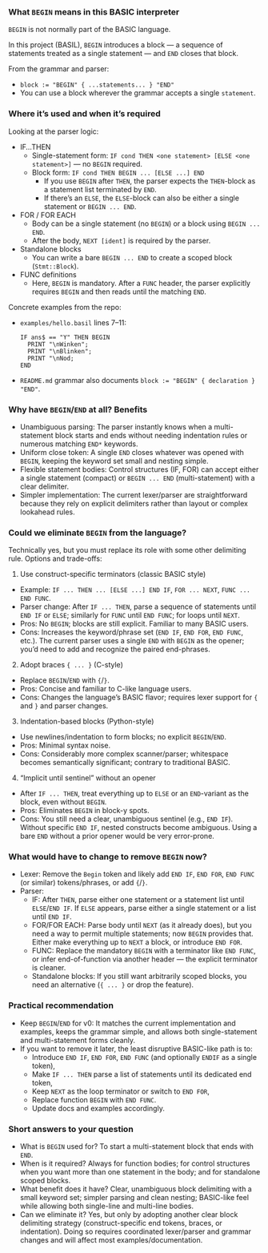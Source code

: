 ### What `BEGIN` means in this BASIC interpreter

`BEGIN` is not normally part of the BASIC language.

In this project (BASIL), `BEGIN` introduces a block — a sequence of statements treated as a single statement — and `END` closes that block.

From the grammar and parser:
- `block := "BEGIN" { ...statements... } "END"`
- You can use a block wherever the grammar accepts a single `statement`.

### Where it’s used and when it’s required
Looking at the parser logic:
- IF…THEN
    - Single-statement form: `IF cond THEN <one statement> [ELSE <one statement>]` — no `BEGIN` required.
    - Block form: `IF cond THEN BEGIN ... [ELSE ...] END`
        - If you use `BEGIN` after `THEN`, the parser expects the `THEN`-block as a statement list terminated by `END`.
        - If there’s an `ELSE`, the `ELSE`-block can also be either a single statement or `BEGIN ... END`.
- FOR / FOR EACH
    - Body can be a single statement (no `BEGIN`) or a block using `BEGIN ... END`.
    - After the body, `NEXT [ident]` is required by the parser.
- Standalone blocks
    - You can write a bare `BEGIN ... END` to create a scoped block (`Stmt::Block`).
- FUNC definitions
    - Here, `BEGIN` is mandatory. After a `FUNC` header, the parser explicitly requires `BEGIN` and then reads until the matching `END`.

Concrete examples from the repo:
- `examples/hello.basil` lines 7–11:
  ```
  IF ans$ == "Y" THEN BEGIN
    PRINT "\nWinken";
    PRINT "\nBlinken";
    PRINT "\nNod;
  END
  ```
- `README.md` grammar also documents `block := "BEGIN" { declaration } "END"`.

### Why have `BEGIN`/`END` at all? Benefits
- Unambiguous parsing: The parser instantly knows when a multi-statement block starts and ends without needing indentation rules or numerous matching `END*` keywords.
- Uniform close token: A single `END` closes whatever was opened with `BEGIN`, keeping the keyword set small and nesting simple.
- Flexible statement bodies: Control structures (IF, FOR) can accept either a single statement (compact) or `BEGIN ... END` (multi-statement) with a clear delimiter.
- Simpler implementation: The current lexer/parser are straightforward because they rely on explicit delimiters rather than layout or complex lookahead rules.

### Could we eliminate `BEGIN` from the language?
Technically yes, but you must replace its role with some other delimiting rule. Options and trade-offs:

1) Use construct-specific terminators (classic BASIC style)
- Example: `IF ... THEN ... [ELSE ...] END IF`, `FOR ... NEXT`, `FUNC ... END FUNC`.
- Parser change: After `IF ... THEN`, parse a sequence of statements until `END IF` or `ELSE`; similarly for `FUNC` until `END FUNC`; for loops until `NEXT`.
- Pros: No `BEGIN`; blocks are still explicit. Familiar to many BASIC users.
- Cons: Increases the keyword/phrase set (`END IF`, `END FOR`, `END FUNC`, etc.). The current parser uses a single `END` with `BEGIN` as the opener; you’d need to add and recognize the paired end-phrases.

2) Adopt braces `{ ... }` (C-style)
- Replace `BEGIN`/`END` with `{`/`}`.
- Pros: Concise and familiar to C-like language users.
- Cons: Changes the language’s BASIC flavor; requires lexer support for `{` and `}` and parser changes.

3) Indentation-based blocks (Python-style)
- Use newlines/indentation to form blocks; no explicit `BEGIN`/`END`.
- Pros: Minimal syntax noise.
- Cons: Considerably more complex scanner/parser; whitespace becomes semantically significant; contrary to traditional BASIC.

4) “Implicit until sentinel” without an opener
- After `IF ... THEN`, treat everything up to `ELSE` or an `END`-variant as the block, even without `BEGIN`.
- Pros: Eliminates `BEGIN` in block-y spots.
- Cons: You still need a clear, unambiguous sentinel (e.g., `END IF`). Without specific `END IF`, nested constructs become ambiguous. Using a bare `END` without a prior opener would be very error-prone.

### What would have to change to remove `BEGIN` now?
- Lexer: Remove the `Begin` token and likely add `END IF`, `END FOR`, `END FUNC` (or similar) tokens/phrases, or add `{`/`}`.
- Parser:
    - IF: After `THEN`, parse either one statement or a statement list until `ELSE`/`END IF`. If `ELSE` appears, parse either a single statement or a list until `END IF`.
    - FOR/FOR EACH: Parse body until `NEXT` (as it already does), but you need a way to permit multiple statements; now `BEGIN` provides that. Either make everything up to `NEXT` a block, or introduce `END FOR`.
    - FUNC: Replace the mandatory `BEGIN` with a terminator like `END FUNC`, or infer end-of-function via another header — the explicit terminator is cleaner.
    - Standalone blocks: If you still want arbitrarily scoped blocks, you need an alternative (`{ ... }` or drop the feature).

### Practical recommendation
- Keep `BEGIN`/`END` for v0: It matches the current implementation and examples, keeps the grammar simple, and allows both single-statement and multi-statement forms cleanly.
- If you want to remove it later, the least disruptive BASIC-like path is to:
    - Introduce `END IF`, `END FOR`, `END FUNC` (and optionally `ENDIF` as a single token),
    - Make `IF ... THEN` parse a list of statements until its dedicated end token,
    - Keep `NEXT` as the loop terminator or switch to `END FOR`,
    - Replace function `BEGIN` with `END FUNC`.
    - Update docs and examples accordingly.

### Short answers to your question
- What is `BEGIN` used for? To start a multi-statement block that ends with `END`.
- When is it required? Always for function bodies; for control structures when you want more than one statement in the body; and for standalone scoped blocks.
- What benefit does it have? Clear, unambiguous block delimiting with a small keyword set; simpler parsing and clean nesting; BASIC-like feel while allowing both single-line and multi-line bodies.
- Can we eliminate it? Yes, but only by adopting another clear block delimiting strategy (construct-specific end tokens, braces, or indentation). Doing so requires coordinated lexer/parser and grammar changes and will affect most examples/documentation.